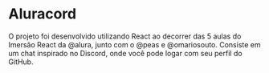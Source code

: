 # Aluracord
O projeto foi desenvolvido utilizando React ao decorrer das 5 aulas do Imersão React da @alura, junto com o @peas e @omariosouto. Consiste em um chat inspirado no Discord, onde você pode logar com seu perfil do GitHub.

